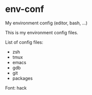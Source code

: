 # env-conf
My environment config (editor, bash, ...)

This is my environment config files.

List of config files:
 * zsh
 * tmux
 * emacs
 * gdb
 * git
 * packages

Font: hack
